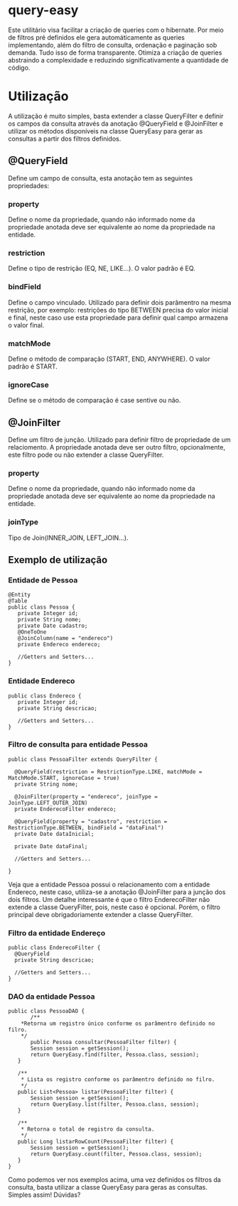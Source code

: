 # query-easy
Este utilitário visa facilitar a criação de queries com o hibernate. Por meio de filtros pré definidos ele gera automáticamente as queries implementando, além do filtro de consulta, ordenação e paginação sob demanda. Tudo isso de forma transparente. Otimiza a criação de queries abstraindo a complexidade e reduzindo significativamente a quantidade de código. 

# Utilização
A utilização é muito simples, basta extender a classe QueryFilter e definir os campos da consulta através da anotação @QueryField e @JoinFilter e utilizar os métodos disponíveis na classe QueryEasy para gerar as consultas a partir dos filtros definidos. 

## @QueryField
Define um campo de consulta, esta anotação tem as seguintes propriedades:

### property
 Define o nome da propriedade, quando não informado nome da propriedade anotada deve ser equivalente ao nome da propriedade na entidade.

### restriction
Define o tipo de restrição (EQ, NE, LIKE...). O valor padrão é EQ.

### bindField
Define o campo vinculado. Utilizado para definir dois parâmentro na mesma restrição, por exemplo: restrições do tipo BETWEEN precisa do valor inicial e final, neste caso use esta propriedade para definir qual campo armazena o valor final.

### matchMode
Define o método de comparação (START, END, ANYWHERE). O valor padrão é START.

### ignoreCase
Define se o método de comparação é case sentive ou não.

## @JoinFilter
Define um filtro de junção. Utilizado para definir filtro de propriedade de um relaciomento. A propriedade anotada deve ser outro filtro, opcionalmente, este filtro pode ou não extender a classe QueryFilter.

### property
 Define o nome da propriedade, quando não informado nome da propriedade anotada deve ser equivalente ao nome da propriedade na entidade.  
 
 ### joinType
 Tipo de Join(INNER_JOIN, LEFT_JOIN...).
 
 ## Exemplo de utilização
 ### Entidade de Pessoa
 ```
 @Entity
@Table
public class Pessoa {
	private Integer id;
	private String nome;
	private Date cadastro;
	@OneToOne
	@JoinColumn(name = "endereco")
	private Endereco endereco;
	
	//Getters and Setters...
}

 ```
 ### Entidade Endereco
 
 ``` 
 public class Endereco {
	private Integer id;
    private String descricao;
    
    //Getters and Setters...
}
 
 ```
 ### Filtro de consulta para entidade Pessoa
  ```
public class PessoaFilter extends QueryFilter {
        
	@QueryField(restriction = RestrictionType.LIKE, matchMode = MatchMode.START, ignoreCase = true)
	private String nome;

	@JoinFilter(property = "endereco", joinType = JoinType.LEFT_OUTER_JOIN)
	private EnderecoFilter endereco;

	@QueryField(property = "cadastro", restriction = RestrictionType.BETWEEN, bindField = "dataFinal")
	private Date dataInicial;

	private Date dataFinal;	
	
	//Getters and Setters...

}
 ```
Veja que a entidade Pessoa possui o relacionamento com a entidade Endereco, neste caso, utiliza-se a anotação @JoinFilter para a junção dos dois filtros. Um detalhe interessante é que o filtro EnderecoFilter não extende a classe QueryFilter, pois, neste caso é opcional. Porém, o filtro principal deve obrigadoriamente extender a classe QueryFilter. 
  
 ### Filtro da entidade Endereço
 
  ```
public class EnderecoFilter {
	@QueryField
	private String descricao;
	
	//Getters and Setters...
}
 ```
### DAO da entidade Pessoa
 ```
public class PessoaDAO {
        /**
	 *Retorna um registro único conforme os parâmentro definido no filro.
	 */
        public Pessoa consultar(PessoaFilter filter) {
		Session session = getSession();
		return QueryEasy.find(filter, Pessoa.class, session);
	}

	/**
	 * Lista os registro conforme os parâmentro definido no filro.
	 */
	public List<Pessoa> listar(PessoaFilter filter) {
		Session session = getSession();
		return QueryEasy.list(filter, Pessoa.class, session);
	}

	/**
	 * Retorna o total de registro da consulta.
	 */
	public Long listarRowCount(PessoaFilter filter) {
		Session session = getSession();
		return QueryEasy.count(filter, Pessoa.class, session);
	}	
}
  ```
  
Como podemos ver nos exemplos acima, uma vez definidos os filtros da consulta, basta utilizar a classe QueryEasy para geras as consultas. Simples assim! Dúvidas?







